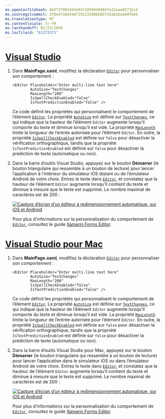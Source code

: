 ```yaml
---
ms.openlocfilehash: bd3f37082443e93f10f60d9466fe22aae8571b14
ms.sourcegitcommit: 3f0e4f10e5def19122588bb05f26ab2baa9df6eb
ms.translationtype: HT
ms.contentlocale: fr-FR
ms.lasthandoff: 01/23/2020
ms.locfileid: "61373373"
---
```

# <a name="visual-studiotabvswin"></a>[Visual Studio](#tab/vswin)

1. Dans **MainPage.xaml**, modifiez la déclaration [`Editor`](xref:Xamarin.Forms.Editor) pour personnaliser son comportement :

    ```xaml
    <Editor Placeholder="Enter multi-line text here"
            AutoSize="TextChanges"
            MaxLength="200"
            IsSpellCheckEnabled="false"
            IsTextPredictionEnabled="false" />
    ```

    Ce code définit les propriétés qui personnalisent le comportement de l’élément [`Editor`](xref:Xamarin.Forms.Editor). La propriété [`AutoSize`](xref:Xamarin.Forms.Editor.AutoSize) est définie sur [`TextChanges`](xref:Xamarin.Forms.EditorAutoSizeOption.TextChanges), ce qui indique que la hauteur de l’élément `Editor` augmente lorsqu’il comporte du texte et diminue lorsqu’il est vide. La propriété [`MaxLength`](xref:Xamarin.Forms.InputView.MaxLength) limite la longueur de l’entrée autorisée pour l’élément `Editor`. En outre, la propriété [`IsSpellCheckEnabled`](xref:Xamarin.Forms.InputView.IsSpellCheckEnabled) est définie sur `false` pour désactiver la vérification orthographique, tandis que la propriété `IsTextPredictionEnabled` est définie sur `false` pour désactiver la prédiction de texte (automatique ou non).

1. Dans la barre d’outils Visual Studio, appuyez sur le bouton **Démarrer** (le bouton triangulaire qui ressemble à un bouton de lecture) pour lancer l’application à l’intérieur du simulateur iOS distant ou de l’émulateur Android de votre choix. Entrez le texte dans [`Editor`](xref:Xamarin.Forms.Entry), et constatez que la hauteur de l’élément `Editor` augmente lorsqu’il contient du texte et diminue à mesure que le texte est supprimé. Le nombre maximal de caractères est de 200 :

    [![Capture d’écran d’un éditeur à redimensionnement automatique, sur iOS et Android](../images/customize-behavior.png "Éditeur à redimensionnement automatique")](../images/customize-behavior-large.png#lightbox "Éditeur à redimensionnement automatique")

    Pour plus d’informations sur la personnalisation du comportement de [`Editor`](xref:Xamarin.Forms.Editor), consultez le guide [Xamarin.Forms Editor](~/xamarin-forms/user-interface/text/editor.md).

# <a name="visual-studio-for-mactabvsmac"></a>[Visual Studio pour Mac](#tab/vsmac)

1. Dans **MainPage.xaml**, modifiez la déclaration [`Editor`](xref:Xamarin.Forms.Editor) pour personnaliser son comportement :

    ```xaml
    <Editor Placeholder="Enter multi-line text here"
            AutoSize="TextChanges"
            MaxLength="200"
            IsSpellCheckEnabled="false"
            IsTextPredictionEnabled="false" />
    ```

    Ce code définit les propriétés qui personnalisent le comportement de l’élément [`Editor`](xref:Xamarin.Forms.Editor). La propriété [`AutoSize`](xref:Xamarin.Forms.Editor.AutoSize) est définie sur [`TextChanges`](xref:Xamarin.Forms.EditorAutoSizeOption.TextChanges), ce qui indique que la hauteur de l’élément `Editor` augmente lorsqu’il comporte du texte et diminue lorsqu’il est vide. La propriété [`MaxLength`](xref:Xamarin.Forms.InputView.MaxLength) limite la longueur de l’entrée autorisée pour l’élément `Editor`. En outre, la propriété [`IsSpellCheckEnabled`](xref:Xamarin.Forms.InputView.IsSpellCheckEnabled) est définie sur `false` pour désactiver la vérification orthographique, tandis que la propriété `IsTextPredictionEnabled` est définie sur `false` pour désactiver la prédiction de texte (automatique ou non).

1. Dans la barre d’outils Visual Studio pour Mac, appuyez sur le bouton **Démarrer** (le bouton triangulaire qui ressemble à un bouton de lecture) pour lancer l’application dans le simulateur iOS ou dans l’émulateur Android de votre choix. Entrez le texte dans [`Editor`](xref:Xamarin.Forms.Entry), et constatez que la hauteur de l’élément `Editor` augmente lorsqu’il contient du texte et diminue à mesure que le texte est supprimé. Le nombre maximal de caractères est de 200 :

    [![Capture d’écran d’un éditeur à redimensionnement automatique, sur iOS et Android](../images/customize-behavior.png "Éditeur à redimensionnement automatique")](../images/customize-behavior-large.png#lightbox "Éditeur à redimensionnement automatique")

    Pour plus d’informations sur la personnalisation du comportement de [`Editor`](xref:Xamarin.Forms.Editor), consultez le guide [Xamarin.Forms Editor](~/xamarin-forms/user-interface/text/editor.md).
